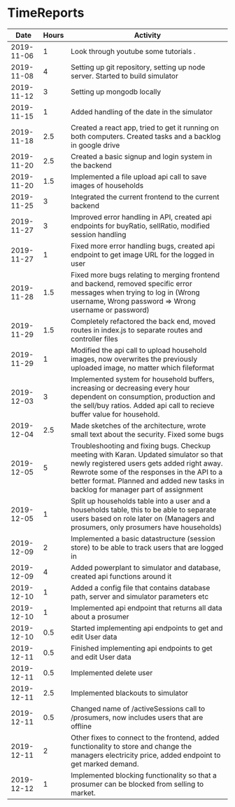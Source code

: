 # TimeReports

| Date        | Hours   | Activity                                       |
| ----------- | ------- |------------------------------------------------|
| 2019-11-06  | 1       | Look through youtube some tutorials .          |
| 2019-11-08  | 4       | Setting up git repository, setting up node server. Started to build simulator |
| 2019-11-12  | 3       | Setting up mongodb locally |
| 2019-11-15  | 1       | Added handling of the date in the simulator |
| 2019-11-18  | 2.5     | Created a react app, tried to get it running on both computers. Created tasks and a backlog in google drive |
| 2019-11-20  | 2.5       | Created a basic signup and login system in the backend |
| 2019-11-20  | 1.5       | Implemented a file upload api call to save images of households |
| 2019-11-25  | 3       | Integrated the current frontend to the current backend |
| 2019-11-27  | 3       | Improved error handling in API, created api endpoints for buyRatio, sellRatio, modified session handling |
| 2019-11-27  | 1       | Fixed more error handling bugs, created api endpoint to get image URL for the logged in user |
| 2019-11-28  | 1.5       | Fixed more bugs relating to merging frontend and backend, removed specific error messages when trying to log in (Wrong username, Wrong password => Wrong username or password) |
| 2019-11-29  | 1.5       | Completely refactored the back end, moved routes in index.js to separate routes and controller files |
| 2019-11-29  | 1       | Modified the api call to upload household images, now overwrites the previously uploaded image, no matter which fileformat |
| 2019-12-03  | 3       | Implemented system for household buffers, increasing or decreasing every hour dependent on consumption, production and the sell/buy ratios. Added api call to recieve buffer value for household. |
| 2019-12-04  | 2.5       | Made sketches of the architecture, wrote small text about the security. Fixed some bugs |
| 2019-12-05  | 5       | Troubleshooting and fixing bugs. Checkup meeting with Karan. Updated simulator so that newly registered users gets added right away. Rewrote some of the responses in the API to a better format. Planned and added new tasks in backlog for manager part of assignment |
| 2019-12-05  | 1       | Split up households table into a user and a households table, this to be able to separate users based on role later on (Managers and prosumers, only prosumers have households) |
| 2019-12-09  | 2       | Implemented a basic datastructure (session store) to be able to track users that are logged in |
| 2019-12-09  | 4       | Added powerplant to simulator and database, created api functions around it |
| 2019-12-10  | 1       | Added a config file that contains database path, server and simulator parameters etc |
| 2019-12-10  | 1       | Implemented api endpoint that returns all data about a prosumer |
| 2019-12-10  | 0.5     | Started implementing api endpoints to get and edit User data |
| 2019-12-11  | 0.5     | Finished implementing api endpoints to get and edit User data |
| 2019-12-11  | 0.5     | Implemented delete user |
| 2019-12-11  | 2.5     | Implemented blackouts to simulator |
| 2019-12-11  | 0.5     | Changed name of /activeSessions call to /prosumers, now includes users that are offline |
| 2019-12-11  | 2       | Other fixes to connect to the frontend, added functionality to store and change the managers electricity price, added endpoint to get marked demand. |
| 2019-12-12  | 1       | Implemented blocking functionality so that a prosumer can be blocked from selling to market. |